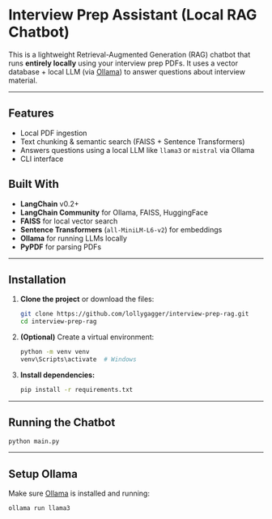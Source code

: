 # Interview Prep Assistant (Local RAG Chatbot)

This is a lightweight Retrieval-Augmented Generation (RAG) chatbot that runs **entirely locally** using your interview prep PDFs. It uses a vector database + local LLM (via [Ollama](https://ollama.com)) to answer questions about interview material.

---

## Features

- Local PDF ingestion
- Text chunking & semantic search (FAISS + Sentence Transformers)
- Answers questions using a local LLM like `llama3` or `mistral` via Ollama
- CLI interface


## Built With
- **LangChain** v0.2+
- **LangChain Community** for Ollama, FAISS, HuggingFace
- **FAISS** for local vector search
- **Sentence Transformers** (`all-MiniLM-L6-v2`) for embeddings
- **Ollama** for running LLMs locally
- **PyPDF** for parsing PDFs

---

## Installation

1. **Clone the project** or download the files:

    ```bash
    git clone https://github.com/lollygagger/interview-prep-rag.git
    cd interview-prep-rag
    ```

2. **(Optional)** Create a virtual environment:

    ```bash
    python -m venv venv
    venv\Scripts\activate  # Windows
    ```

3. **Install dependencies:**

    ```bash
    pip install -r requirements.txt
    ```

---

## Running the Chatbot

```bash
python main.py
```

---

## Setup Ollama

Make sure [Ollama](https://ollama.com) is installed and running:

```bash
ollama run llama3